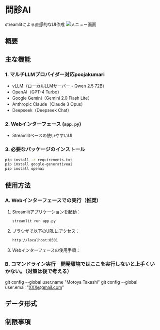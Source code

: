 # 問診AI

streamlitによる直感的なUI作成
![メニュー画面](images/menu.png)

## 概要

## 主な機能

### 1. マルチLLMプロバイダー対応poojakumari

- vLLM（ローカルLLMサーバー - Qwen 2.5 72B）
- OpenAI（GPT-4 Turbo）
- Google Gemini（Gemini 2.0 Flash Lite）
- Anthropic Claude（Claude 3 Opus）
- Deepseek（Deepseek Chat）

### 2. Webインターフェース (`app.py`)

- Streamlitベースの使いやすいUI

### 3. 必要なパッケージのインストール

```bash
pip install -r requirements.txt
pip install google-generativeai
pip install openai
```

## 使用方法

### A. Webインターフェースでの実行（推奨）

1. Streamlitアプリケーションを起動：

    ```bash
    streamlit run app.py
    ```

2. ブラウザで以下のURLにアクセス：

    ```html
    http://localhost:8501
    ```

3. Webインターフェースの使用手順：

### B. コマンドライン実行　開発環境ではここを実行しないと上手くいかない。（対策は後で考える）

git config --global user.name "Motoya Takashi"
git config --global user.email "<XXX@gmail.com>"

## データ形式

## 制限事項
